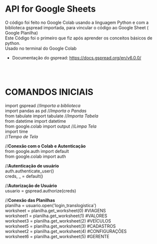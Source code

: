 #  API for Google Sheets
O código foi feito no Google Colab usando a linguagem Python e com a biblioteca gspread importada, para vincular o código ao Google Sheet ( Google Planilha) <br>
Este Código foi o primeiro que fiz após aprender os conceitos básicos de python. <br>
Usado no terminal do Google Colab
* Documentação do gspread: https://docs.gspread.org/en/v6.0.0/
<br>
<br>

# COMANDOS INICIAIS
import gspread //_Importa a biblioteca_ <br>
import pandas as pd //_Importa o Pandas_ <br>
from tabulate import tabulate //_Importa Tabela_ <br>
from datetime import datetime <br>
from google.colab import output //_Limpa Tela_ <br> 
import time <br> //_Tempo de Tela_

//**Conexão com o Colab e Autenticação** <br>
from google.auth import default <br>
from google.colab import auth <br>

//**Autenticação de usuário** <br>
auth.authenticate_user() <br>
creds, _ = default() <br>

//**Autorização de Usuário** <br>
usuario = gspread.authorize(creds) <br>

//**Conexão das Planilhas** <br>
planilha = usuario.open('login_translogistica') <br>
worksheet = planilha.get_worksheet(0) #VIAGENS <br>
worksheet1 = planilha.get_worksheet(1) #VALORES <br> 
worksheet3 = planilha.get_worksheet(2) #VEÍCULOS <br>
worksheet5 = planilha.get_worksheet(3) #CADASTROS <br> 
worksheet2 = planilha.get_worksheet(4) #CONFIGURAÇÕES <br>
worksheet6 = planilha.get_worksheet(5) #GERENTE

